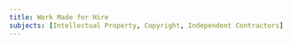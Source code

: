 ```yaml
---
title: Work Made for Hire
subjects: [Intellectual Property, Copyright, Independent Contractors]
---
```

